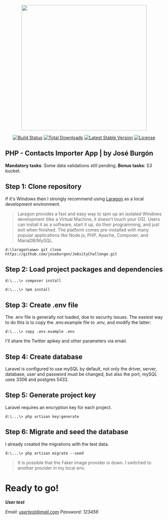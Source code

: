 <p align="center"><img src="https://res.cloudinary.com/dtfbvvkyp/image/upload/v1566331377/laravel-logolockup-cmyk-red.svg" width="400"></p>

<p align="center">
<a href="https://travis-ci.org/laravel/framework"><img src="https://travis-ci.org/laravel/framework.svg" alt="Build Status"></a>
<a href="https://packagist.org/packages/laravel/framework"><img src="https://poser.pugx.org/laravel/framework/d/total.svg" alt="Total Downloads"></a>
<a href="https://packagist.org/packages/laravel/framework"><img src="https://poser.pugx.org/laravel/framework/v/stable.svg" alt="Latest Stable Version"></a>
<a href="https://packagist.org/packages/laravel/framework"><img src="https://poser.pugx.org/laravel/framework/license.svg" alt="License"></a>
</p>

## PHP - Contacts Importer App | by José Burgón
**Mandatory tasks**: Some data validations still pending.
**Bonus tasks**: S3 bucket.

## Step 1: Clone repository

If it's Windows then I strongly recommend using [Laragon](https://laragon.org/) as a local development environment.
> Laragon provides a fast and easy way to spin up an isolated Windows
> development (like a Virtual Machine, it doesn’t touch your OS). Users
> can install it as a software, start it up, do their programming, and
> just exit when finished. The platform comes pre-installed with many
> popular applications like Node.js, PHP, Apache, Composer, and
> MariaDB/MySQL.
```
d:\laragon\www> git clone https://github.com/joseburgon/JobsityChallenge.git
```
## Step 2: Load project packages and dependencies

```
d:\...\> composer install
```
```
d:\...\> npm install
```

## Step 3: Create .env file
The .env file is generally not loaded, due to security issues. The easiest way to do this is to copy the .env.example file to .env, and modify the latter:
```
d:\...\> copy .env.example .env
```
I'll share the Twitter apikey and other parameters via email.

## Step 4: Create database 

Laravel is configured to use mySQL by default, not only the driver, server, database, user and password must be changed, but also the port, mySQL uses 3306 and postgres 5432.

## Step 5: Generate project key

Laravel requires an encryption key for each project.
```
d:\...\> php artisan key:generate
```

## Step 6: Migrate and seed the database

I already created the migrations with the test data.
```
d:\...\> php artisan migrate --seed
```
> It is possible that the Faker image provider is down. I switched to another provider in my local env.

# Ready to go!

***User test***

*Email: usertest@mail.com
Password: 123456*
